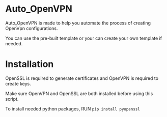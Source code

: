 # Auto_OpenVPN

Auto_OpenVPN is made to help you automate the process of creating OpenVpn configurations.

You can use the pre-built template or your can create your own template if needed.

# Installation

OpenSSL is required to generate certificates and OpenVPN is required to create keys.

Make sure OpenVPN and OpenSSL are both installed before using this script.

To install needed python packages, RUN ```pip install pyopenssl```

